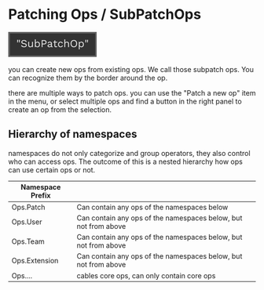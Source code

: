 # Patching Ops / SubPatchOps

![Button](img/subpatchop.png)

you can create new ops from existing ops. We call those subpatch ops. You can recognize them by the border around the op.

there are multiple ways to patch ops. you can use the "Patch a new op" item in the menu, or select multiple ops and find a button in the right panel to create an op from the selection.

## Hierarchy of namespaces

namespaces do not only categorize and group operators, they also control who can access ops.
The outcome of this is a nested hierarchy how ops can use certain ops or not.


| Namespace Prefix |  |
| ----------- | --------- |
| Ops.Patch| Can contain any ops of the namespaces below |
| Ops.User| Can contain any ops of the namespaces below, but not from above |
| Ops.Team| Can contain any ops of the namespaces below, but not from above |
| Ops.Extension| Can contain any ops of the namespaces below, but not from above |
| Ops....| cables core ops, can only contain core ops |


